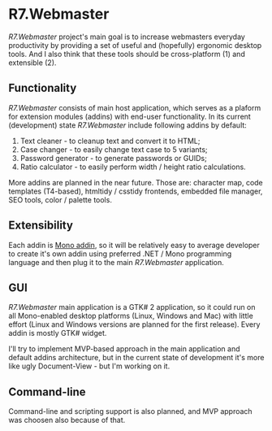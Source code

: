 # R7.Webmaster

*R7.Webmaster* project's main goal is to increase webmasters everyday productivity by providing a set
of useful and (hopefully) ergonomic desktop tools. And I also think that these tools should be
cross-platform (1) and extensible (2).

## Functionality

*R7.Webmaster* consists of main host application, which serves as a plaform for extension modules (addins)
with end-user functionality. In its current (development) state *R7.Webmaster* include following addins by default:

1. Text cleaner - to cleanup text and convert it to HTML;
2. Case changer - to easily change text case to 5 variants;
3. Password generator - to generate passwords or GUIDs;
4. Ratio calculator - to easily perform width / height ratio calculations. 

More addins are planned in the near future. Those are: character map, code templates (T4-based), htmltidy / csstidy frontends,
embedded file manager, SEO tools, color / palette tools. 

## Extensibility

Each addin is [Mono addin](http://www.mono-project.com/archived/monoaddins/), so it will be relatively easy 
to average developer to create it's own addin using preferred .NET / Mono programming language 
and then plug it to the main *R7.Webmaster* application.

## GUI

*R7.Webmaster* main application is a GTK# 2 application, so it could run on all Mono-enabled desktop platforms (Linux, Windows and Mac) 
with little effort (Linux and Windows versions are planned for the first release). Every addin is mostly GTK# widget.

I'll try to implement MVP-based approach in the main application and default addins architecture, 
but in the current state of development it's more like ugly Document-View - but I'm working on it.

## Command-line

Command-line and scripting support is also planned, and MVP approach was choosen also because of that.
